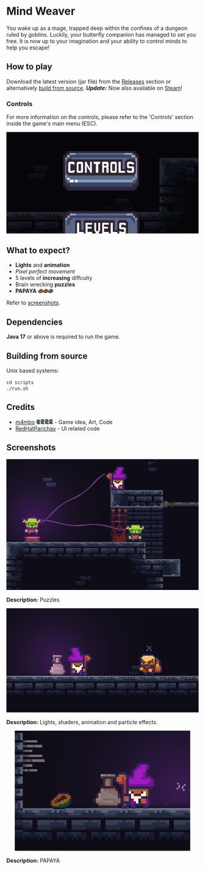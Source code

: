 
# Mind Weaver

You wake up as a mage, trapped deep within the confines of a dungeon ruled by goblins. Luckily, your butterfly companion has managed to set you free. It is now up to your imagination and your ability to control minds to help you escape!

## How to play

Download the latest version (jar file) from the [Releases](https://github.com/m4mbo/mind-weaver/releases) section or alternatively [build from source](#building-from-source). 
***Update:*** Now also available on [Steam](https://store.steampowered.com/app/3158220/Mind_Weaver/)!

### Controls

For more information on the controls, please refer to the 'Controls' section inside the game's main menu (ESC).

![controls](assets/github/controls.png)

## What to expect?

* **Lights** and **animation** 
* *Pixel perfect movement*
* 5 levels of **increasing** diffculty 
* Brain wrecking **puzzles** 
* **PAPAYA** ![ppy](assets/Items/papaya.png)![ppy](assets/Items/papaya.png)![ppy](assets/Items/papaya.png)

Refer to [screenshots](#screenshots).


## Dependencies

**Java 17** or above is required to run the game.

## Building from source 

Unix based systems:

```
cd scripts
./run.sh
```

## Credits

* [m4mbo](https://github.com/m4mbo) ![ppy](assets/Items/bug.png) - Game idea, Art, Code
* [RedHatParichay](https://github.com/RedHatParichay) - UI related code

## Screenshots

<div style="text-align: center;">
  <img src="assets/github/puzzles.png" alt="papaya">
</div>

**Description:** Puzzles

<div style="text-align: center;">
  <img src="assets/github/lights.png" alt="papaya">
</div>

**Description:** Lights, shaders, animation and particle effects.


<div style="text-align: center;">
  <img src="assets/github/papaya.png" alt="papaya">
</div>

**Description:** PAPAYA

